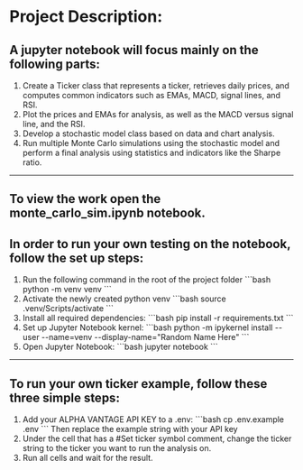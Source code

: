 # Project Description:

## A jupyter notebook will focus mainly on the following parts:

<ol>
    <li>Create a Ticker class that represents a ticker, retrieves daily prices, and computes common indicators such as EMAs, MACD, signal lines, and RSI.</li>
    <li>Plot the prices and EMAs for analysis, as well as the MACD versus signal line, and the RSI.</li>
    <li>Develop a stochastic model class based on data and chart analysis.</li>
    <li>Run multiple Monte Carlo simulations using the stochastic model and perform a final analysis using statistics and indicators like the Sharpe ratio.</li>
</ol>

---

## To view the work open the monte_carlo_sim.ipynb notebook.
## In order to run your own testing on the notebook, follow the set up steps:

<ol>
    <li>Run the following command in the root of the project folder
        ```bash python -m venv venv 
        ```
    </li>
    <li>
        Activate the newly created python venv
        ```bash source .venv/Scripts/activate
        ```
    </li>
    <li>
        Install all required dependencies:
        ```bash pip install -r requirements.txt
        ```
    </li>
    <li>
        Set up Jupyter Notebook kernel:
        ```bash python -m ipykernel install --user --name=venv --display-name="Random Name Here"
        ```
    </li>
    <li>
        Open Jupyter Notebook:
        ```bash jupyter notebook
        ```
    </li>
</ol>

---

## To run your own ticker example, follow these three simple steps:

<ol>

<li>Add your ALPHA VANTAGE API KEY to a .env:
    ```bash cp .env.example .env
    ```
    Then replace the example string with your API key
</li> 

<li>
    Under the cell that has a #Set ticker symbol comment, change the ticker string to the ticker you want to run the analysis on. 
</li>

<li>
Run all cells and wait for the result.
</li>

</ol>

